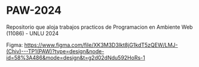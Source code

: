 # PAW-2024
Repositorio que aloja trabajos practicos de Programacion en Ambiente Web (11086) - UNLU 2024

Figma: https://www.figma.com/file/XK3M3D3Ikt8jG1kdT5zQEW/LMJ-(Chiv)---TP1(PAW)?type=design&node-id=58%3A486&mode=design&t=g2d02dNdu592HoRs-1
